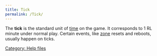 ```yaml
---
title: Tick
permalink: /Tick/
---
```


The **tick** is the standard unit of [time](time "wikilink") on the
game. It corresponds to 1 RL minute under normal play. Certain events,
like [zone](zone "wikilink") resets and reboots, usually happen on
ticks.

[Category: Help files](Category:_Help_files "wikilink")
